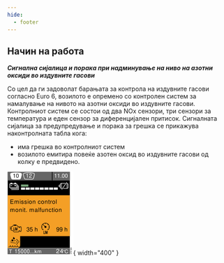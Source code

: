 ```yaml
---
hide:
  - footer
---
```

## Начин на работа

***Сигнална сијалица и порака при надминување на ниво на азотни оксиди во издувните гасови***

Со цел да ги задоволат барањата за контрола на издувните гасови согласно Euro 6, возилото е опремено со контролен систем за намалување на нивото на азотни оксиди во издувните гасови. Контролниот систем се состои од два NOx сензори, три сензори за температура и еден сензор за диференцијален притисок. Сигналната сијалица за предупредување и порака за грешка се прикажува наконтролната табла кога:

- има грешка во контролниот систем
- возилото емитира повеќе азотен оксид во издувните гасови од колку е предвидено.

![Image title](../images/b370524.svg){ width="400" } 